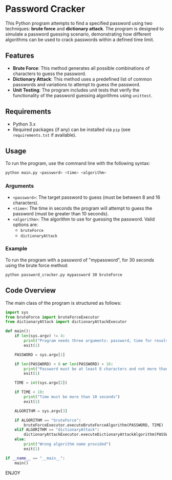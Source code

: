 # Password Cracker

This Python program attempts to find a specified password using two techniques: **brute force** and **dictionary attack**. The program is designed to simulate a password guessing scenario, demonstrating how different algorithms can be used to crack passwords within a defined time limit.

## Features

- **Brute Force**: This method generates all possible combinations of characters to guess the password.
- **Dictionary Attack**: This method uses a predefined list of common passwords and variations to attempt to guess the password.
- **Unit Testing**: The program includes unit tests that verify the functionality of the password guessing algorithms using `unittest`.

## Requirements

- Python 3.x
- Required packages (if any) can be installed via `pip` (see `requirements.txt` if available).

## Usage

To run the program, use the command line with the following syntax:
```sh
python main.py <password> <time> <algorithm>
```
### Arguments

- `<password>`: The target password to guess (must be between 8 and 16 characters).
- `<time>`: The time in seconds the program will attempt to guess the password (must be greater than 10 seconds).
- `<algorithm>`: The algorithm to use for guessing the password. Valid options are:
  - `bruteForce`
  - `dictionaryAttack`

### Example

To run the program with a password of "mypassword", for 30 seconds using the brute force method:
```shell
python password_cracker.py mypassword 30 bruteForce
```

## Code Overview

The main class of the program is structured as follows:

```python
import sys
from bruteForce import bruteForceExecutor
from dictionaryAttack import dictionaryAttackExecutor

def main():
    if len(sys.argv) != 4:
        print("Program needs three arguments: password, time for resolving and algorithm type")
        exit(1)

    PASSWORD = sys.argv[1]

    if len(PASSWORD) < 8 or len(PASSWORD) > 16:
        print("Password must be at least 8 characters and not more than 16")
        exit(1)

    TIME = int(sys.argv[2])

    if TIME < 10:
        print("Time must be more than 10 seconds")
        exit(1)

    ALGORITHM = sys.argv[3]

    if ALGORITHM == "bruteForce":
        bruteForceExecutor.executeBruteForceAlgorithm(PASSWORD, TIME)
    elif ALGORITHM == "dictionaryAttack":
        dictionaryAttackExecutor.executeDictionaryAttackAlgorithm(PASSWORD, TIME)
    else:
        print("Wrong algorithm name provided")
        exit(1)

if __name__ == "__main__":
    main()
```
ENJOY